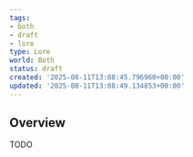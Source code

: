 ```yaml
---
tags:
- both
- draft
- lore
type: Lore
world: Both
status: draft
created: '2025-08-11T13:08:45.796960+00:00'
updated: '2025-08-11T13:08:49.134853+00:00'
---
```



## Overview

TODO
